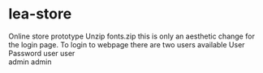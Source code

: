 # lea-store
Online store prototype
Unzip fonts.zip this is only an aesthetic change for the login page.
To login to webpage there are two users available 
User    Password
user    user    
admin   admin
